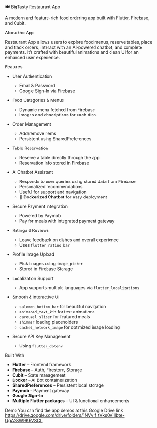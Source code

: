 🍽️ BigTasty Restaurant App

A modern and feature-rich food ordering app built with Flutter, Firebase, and Cubit.

About the App

Restaurant App allows users to explore food menus, reserve tables, place and track orders, interact with an AI-powered chatbot, and complete payments. It’s crafted with beautiful animations and clean UI for an enhanced user experience.

Features

- User Authentication  
  - Email & Password  
  - Google Sign-In via Firebase

- Food Categories & Menus  
  - Dynamic menu fetched from Firebase  
  - Images and descriptions for each dish

- Order Management 
  - Add/remove items  
  - Persistent using SharedPreferences

- Table Reservation 
  - Reserve a table directly through the app  
  - Reservation info stored in Firebase

- AI Chatbot Assistant
  - Responds to user queries using stored data from Firebase  
  - Personalized recommendations  
  - Useful for support and navigation  
  - 🐳 **Dockerized Chatbot** for easy deployment

- Secure Payment Integration
  - Powered by Paymob  
  - Pay for meals with integrated payment gateway

- Ratings & Reviews 
  - Leave feedback on dishes and overall experience  
  - Uses `flutter_rating_bar`

- Profile Image Upload
  - Pick images using `image_picker`  
  - Stored in Firebase Storage

- Localization Support 
  - App supports multiple languages via `flutter_localizations`

- Smooth & Interactive UI
  - `salomon_bottom_bar` for beautiful navigation  
  - `animated_text_kit` for text animations  
  - `carousel_slider` for featured meals  
  - `shimmer` loading placeholders  
  - `cached_network_image` for optimized image loading

- Secure API Key Management
  - Using `flutter_dotenv`

Built With

- **Flutter** – Frontend framework  
- **Firebase** – Auth, Firestore, Storage  
- **Cubit** – State management  
- **Docker** – AI Bot containerization  
- **SharedPreferences** – Persistent local storage  
- **Paymob** – Payment gateway  
- **Google Sign-In**  
- **Multiple Flutter packages** – UI & functional enhancements

Demo
You can find the app demos at this Google Drive link
https://drive.google.com/drive/folders/1NVv_f_tVks0VIIlbte-UgA28W9KRVSCL
